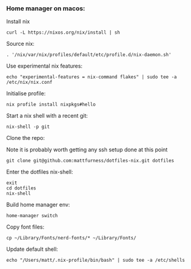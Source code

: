 ### Home manager on macos:


Install nix

```
curl -L https://nixos.org/nix/install | sh
```

Source nix:

```
. '/nix/var/nix/profiles/default/etc/profile.d/nix-daemon.sh'
```

Use experimental nix features:

```
echo "experimental-features = nix-command flakes" | sudo tee -a /etc/nix/nix.conf
```

Initialise profile:

```
nix profile install nixpkgs#hello
```

Start a nix shell with a recent git:

```
nix-shell -p git
```

Clone the repo:

Note it is probably worth getting any ssh setup done at this point

```
git clone git@github.com:mattfurness/dotfiles-nix.git dotfiles
```

Enter the dotfiles nix-shell:

```
exit
cd dotfiles
nix-shell
```

Build home manager env:

```
home-manager switch
```

Copy font files:

```
cp ~/Library/Fonts/nerd-fonts/* ~/Library/Fonts/
```

Update default shell:

```
echo "/Users/matt/.nix-profile/bin/bash" | sudo tee -a /etc/shells
```
